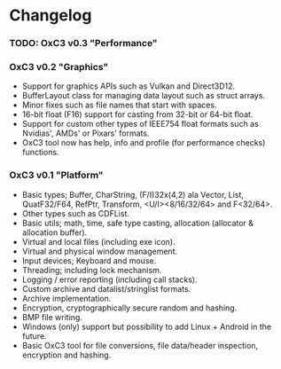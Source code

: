 # Changelog

### TODO: OxC3 v0.3 "Performance"

### OxC3 v0.2 "Graphics"

- Support for graphics APIs such as Vulkan and Direct3D12.
- BufferLayout class for managing data layout such as struct arrays.
- Minor fixes such as file names that start with spaces.
- 16-bit float (F16) support for casting from 32-bit or 64-bit float.
- Support for custom other types of IEEE754 float formats such as Nvidias', AMDs' or Pixars' formats.
- OxC3 tool now has help, info and profile (for performance checks) functions.

### OxC3 v0.1 "Platform"

- Basic types; Buffer, CharString, (F/I)32x(4,2) ala Vector, List, QuatF32/F64, RefPtr, Transform, <U/I><8/16/32/64> and F<32/64>.
- Other types such as CDFList.
- Basic utils; math, time, safe type casting, allocation (allocator & allocation buffer).
- Virtual and local files (including exe icon).
- Virtual and physical window management.
- Input devices; Keyboard and mouse.
- Threading; including lock mechanism.
- Logging / error reporting (including call stacks).
- Custom archive and datalist/stringlist formats.
- Archive implementation.
- Encryption, cryptographically secure random and hashing.
- BMP file writing.
- Windows (only) support but possibility to add Linux + Android in the future.
- Basic OxC3 tool for file conversions, file data/header inspection, encryption and hashing.